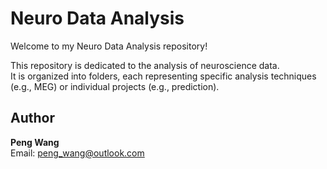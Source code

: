 # Neuro Data Analysis

Welcome to my Neuro Data Analysis repository!

This repository is dedicated to the analysis of neuroscience data.  
It is organized into folders, each representing specific analysis techniques (e.g., MEG) or individual projects (e.g., prediction).

## Author  
**Peng Wang**  
Email: [peng_wang@outlook.com](mailto:peng_wang@outlook.com)
